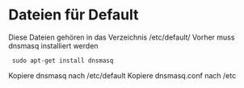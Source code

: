 
# Dateien für Default
Diese Dateien gehören in das Verzeichnis /etc/default/
Vorher muss dnsmasq installiert werden

     sudo apt-get install dnsmasq
     
 Kopiere dnsmasq nach /etc/default
 Kopiere dnsmasq.conf nach /etc

